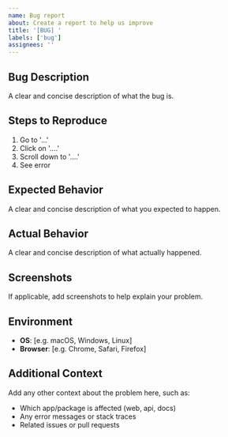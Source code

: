```yaml
---
name: Bug report
about: Create a report to help us improve
title: '[BUG] '
labels: ['bug']
assignees: ''
---
```


## Bug Description

A clear and concise description of what the bug is.

## Steps to Reproduce

1. Go to '...'
2. Click on '....'
3. Scroll down to '....'
4. See error

## Expected Behavior

A clear and concise description of what you expected to happen.

## Actual Behavior

A clear and concise description of what actually happened.

## Screenshots

If applicable, add screenshots to help explain your problem.

## Environment

- **OS**: [e.g. macOS, Windows, Linux]
- **Browser**: [e.g. Chrome, Safari, Firefox]

## Additional Context

Add any other context about the problem here, such as:

- Which app/package is affected (web, api, docs)
- Any error messages or stack traces
- Related issues or pull requests
